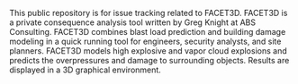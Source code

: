 This public repository is for issue tracking related to FACET3D. FACET3D is a private consequence analysis tool written by Greg Knight at ABS Consulting. FACET3D combines blast load prediction and building damage modeling in a quick running tool for engineers, security analysts, and site planners. FACET3D models high explosive and vapor cloud explosions and predicts the overpressures and damage to surrounding objects. Results are displayed in a 3D graphical environment.
